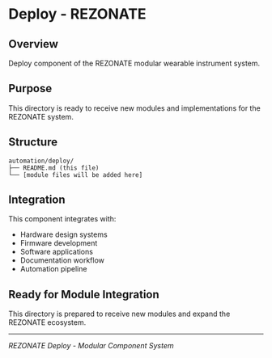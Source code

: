 # Deploy - REZONATE

## Overview
Deploy component of the REZONATE modular wearable instrument system.

## Purpose
This directory is ready to receive new modules and implementations for the REZONATE system.

## Structure
```
automation/deploy/
├── README.md (this file)
└── [module files will be added here]
```

## Integration
This component integrates with:
- Hardware design systems
- Firmware development
- Software applications
- Documentation workflow
- Automation pipeline

## Ready for Module Integration
This directory is prepared to receive new modules and expand the REZONATE ecosystem.

---
*REZONATE Deploy - Modular Component System*
